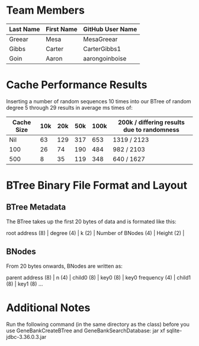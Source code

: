 # Team Members

Last Name       | First Name      | GitHub User Name
--------------- | --------------- | --------------------
Greear          | Mesa            | MesaGreear
Gibbs           | Carter          | CarterGibbs1
Goin            | Aaron           | aarongoinboise

# Cache Performance Results
Inserting a number of random sequences 10 times into our BTree of random degree 5 through 29 results in average ms times of:

Cache Size | 10k  | 20k  | 50k  | 100k | 200k / differing results due to randomness
-----------|------|------|------|------|--------
Nil        | 63   | 129  | 317  | 653  | 1319 / 2123
100        | 26   | 74   | 190  | 484  | 982  / 2103
500        | 8    | 35   | 119  | 348  | 640  / 1627



# BTree Binary File Format and Layout
## BTree Metadata 
The BTree takes up the first 20 bytes of data and is formated like this:

root address (8) | degree (4) | k (2) | Number of BNodes (4) | Height (2) |

## BNodes
From 20 bytes onwards, BNodes are written as:

parent address (8) | n (4) | child0 (8) | key0 (8) | key0 frequency (4) | child1 (8) | key1 (8) ...

# Additional Notes
Run the following command (in the same directory as the class) before you use GeneBankCreateBTree and GeneBankSearchDatabase:
jar xf sqlite-jdbc-3.36.0.3.jar


